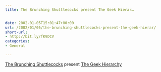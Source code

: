 ```yaml
---
title: The Brunching Shuttlecocks present The Geek Hierar…


date: 2002-01-05T15:01:47+00:00
url: /2002/01/05/the-brunching-shuttlecocks-present-the-geek-hierar/
short-url:
- http://bit.ly/fK9DCV
categories:
- General

---
```

[The Brunching Shuttlecocks](https://web.archive.org/web/20020122034629/http://brunching.com:80/) present [The Geek Hierarchy](https://web.archive.org/web/20021213043202/http://www.brunching.com:80/geekhierarchy.html)